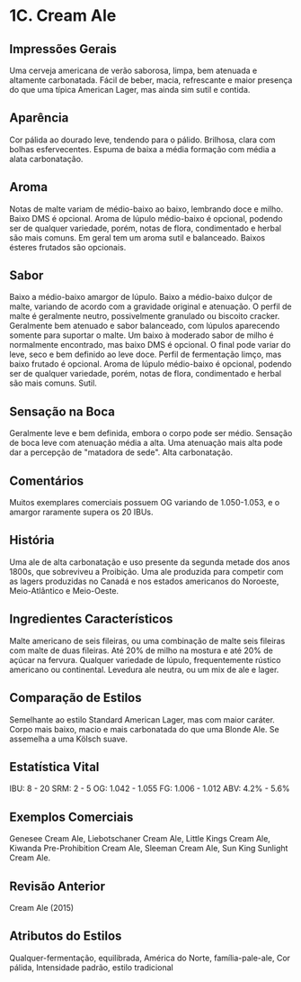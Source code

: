 # 1C. Cream Ale

## Impressões Gerais

Uma cerveja americana de verão saborosa, limpa, bem atenuada e altamente carbonatada. Fácil de beber, macia, refrescante e maior presença do que uma típica American Lager,  mas ainda sim sutil e contida.

## Aparência

Cor pálida ao dourado leve, tendendo para o pálido. Brilhosa, clara com bolhas esfervecentes. Espuma de baixa a média formação com média a alata carbonatação.

## Aroma

Notas de malte variam de médio-baixo ao baixo, lembrando doce e milho. Baixo DMS é opcional. Aroma de lúpulo médio-baixo é opcional, podendo ser de qualquer variedade, porém, notas de flora, condimentado e herbal são mais comuns. Em geral tem um aroma sutil e balanceado. Baixos ésteres frutados são opcionais.

## Sabor

Baixo a médio-baixo amargor de lúpulo. Baixo a médio-baixo dulçor de malte, variando de acordo com a gravidade original e atenuação. O perfil de malte é geralmente neutro, possivelmente granulado ou biscoito cracker. Geralmente bem atenuado e sabor balanceado, com lúpulos aparecendo somente para suportar o malte. Um baixo à moderado sabor de milho é normalmente encontrado, mas baixo DMS é opcional. O final pode variar do leve, seco e bem definido ao leve doce. Perfil de fermentação limço, mas baixo frutado é opcional. Aroma de lúpulo médio-baixo é opcional, podendo ser de qualquer variedade, porém, notas de flora, condimentado e herbal são mais comuns. Sutil.

## Sensação na Boca

Geralmente leve e bem definida, embora o corpo pode ser médio. Sensação de boca leve com atenuação média a alta. Uma atenuação mais alta pode dar a percepção de "matadora de sede". Alta carbonatação.

## Comentários

Muitos exemplares comerciais possuem OG variando de 1.050-1.053, e o amargor raramente supera os 20 IBUs.

## História

Uma ale de alta carbonatação e uso presente da segunda metade dos anos 1800s, que sobreviveu a Proibição. Uma ale produzida para competir com as lagers produzidas no Canadá e nos estados americanos do Noroeste, Meio-Atlântico e Meio-Oeste.

## Ingredientes Característicos

Malte americano de seis fileiras, ou uma combinação de malte seis fileiras com malte de duas fileiras. Até 20% de milho na mostura e até 20% de açúcar na fervura. Qualquer variedade de lúpulo, frequentemente rústico americano ou continental. Levedura ale neutra, ou um mix de ale e lager.

## Comparação de Estilos

Semelhante ao estilo Standard American Lager, mas com maior caráter. Corpo mais baixo, macio e mais carbonatada do que uma Blonde Ale. Se assemelha a uma Kölsch suave.

## Estatística Vital

IBU: 8 - 20
SRM: 2 - 5
OG: 1.042 - 1.055
FG: 1.006 - 1.012
ABV: 4.2% - 5.6%

## Exemplos Comerciais

Genesee Cream Ale, Liebotschaner Cream Ale, Little Kings Cream Ale, Kiwanda Pre-Prohibition Cream Ale, Sleeman Cream Ale, Sun King Sunlight Cream Ale.

## Revisão Anterior

Cream Ale (2015)

## Atributos do Estilos

Qualquer-fermentação, equilibrada, América do Norte, família-pale-ale, Cor pálida, Intensidade padrão, estilo tradicional